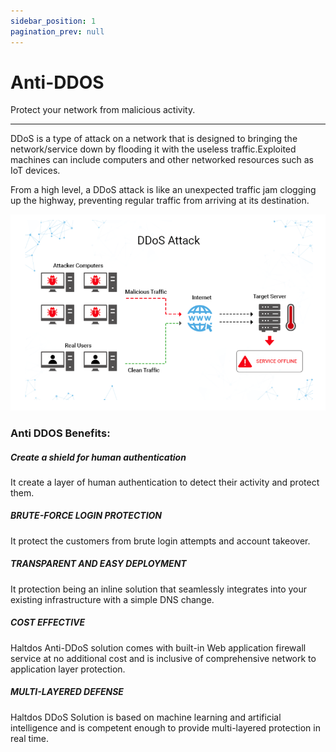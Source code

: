 ```yaml
---
sidebar_position: 1
pagination_prev: null
---
```


# Anti-DDOS

Protect your network from malicious activity.

---

DDoS is a type of attack on a network that is designed to bringing the network/service down by flooding it with the useless traffic.Exploited machines can include computers and other networked resources such as IoT devices.

From a high level, a DDoS attack is like an unexpected traffic jam clogging up the highway, preventing regular traffic from arriving at its destination.

![example_of_ddos_attack](\img\ddos\v6\docs\ddos1.png)

### **Anti DDOS Benefits:**

##### **Create a shield for human authentication**

It create a layer of human authentication to detect their activity and protect them.

##### **BRUTE-FORCE LOGIN PROTECTION**

It protect the customers from brute login attempts and account takeover.

##### **TRANSPARENT AND EASY DEPLOYMENT**

It protection being an inline solution that seamlessly integrates into your existing infrastructure with a simple DNS change.

##### **COST EFFECTIVE**

Haltdos Anti-DDoS solution comes with built-in Web application firewall service at no additional cost and is inclusive of comprehensive network to application layer protection.

##### **MULTI-LAYERED DEFENSE**

Haltdos DDoS Solution is based on machine learning and artificial intelligence and is competent enough to provide multi-layered protection in real time.